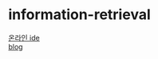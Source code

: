 # information-retrieval

[온라인 ide](https://replit.com/languages/python3)</br>
[blog](https://blog.naver.com/rbdus0715/223398621824)
